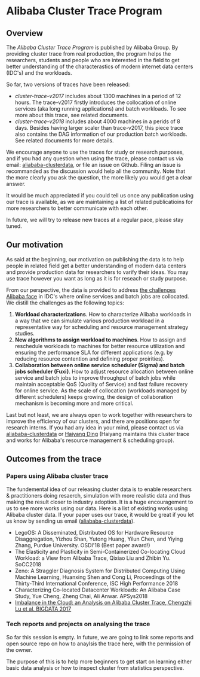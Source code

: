 # Alibaba Cluster Trace Program

## Overview

The *Alibaba Cluster Trace Program* is published by Alibaba Group. By providing cluster trace from real production, the program helps the researchers, students and people who are interested in the field to get better understanding of the characterastics of modern internet data centers (IDC's) and the workloads.

So far, two versions of traces have been released:

* *cluster-trace-v2017* includes about 1300 machines in a period of 12 hours. The trace-v2017 firstly introduces the collocation of online services (aka long running applications) and batch workloads. To see more about this trace, see related documents.
* *cluster-trace-v2018* includes about 4000 machines in a perids of 8 days. Besides having larger scaler than trace-v2017, this piece trace also contains the DAG information of our production batch workloads. See related documents for more details.

We encourage anyone to use the traces for study or research purposes, and if you had any question when using the trace, please contact us via email: [aliababa-clusterdata](mailto:alibaba-clusterdata@list.alibaba-inc.com), or file an issue on Github. Filing an issue is recommanded as the discussion would help all the community. Note that the more clearly you ask the question, the more likely you would get a clear answer.

It would be much appreciated if you could tell us once any publication using our trace is available, as we are maintaining a list of related publicatioins for more researchers to better communicate with each other.

In future, we will try to release new traces at a regular pace, please stay tuned.

## Our motivation

As said at the beginning, our motivation on publishing the data is to help people in related field get a better understanding of modern data centers and provide production data for researchers to varify their ideas. You may use trace however you want as long as it is for reseach or study purpose.

From our perspective, the data is provided to address [the challenges Alibaba face](https://github.com/alibaba/clusterdata/wiki/About-Alibaba-cluster-and-why-we-open-the-data) in IDC's where online services and batch jobs are collocated.  We distill the challenges as the following topics:

1. **Workload characterizations**. How to characterize Alibaba workloads in a way that we can simulate various production workload in a representative way for scheduling and resource management strategy studies.
2. **New algorithms to assign workload to machines**. How to assign and reschedule workloads to machines for better resource utilization and ensuring the performance SLA for different applications (e.g. by reducing resource contention and defining proper proirities).
3. **Collaboration between online service scheduler (Sigma) and batch jobs scheduler (Fuxi)**. How to adjust resource allocation between online service and batch jobs to improve throughput of batch jobs while maintain acceptable QoS (Quolity of Service) and fast failure recovery for online service. As the scale of collocation (workloads managed by different schedulers) keeps growing, the design of collaboration mechanism is becoming more and more critical.

Last but not least, we are always open to work together with researchers to improve the efficiency of our clusters, and there are positions open for research interns. If you had any idea in your mind, please contact us via [aliababa-clusterdata](mailto:alibaba-clusterdata@list.alibaba-inc.com) or [Haiyang Ding](mailto:haiyang.dhy@alibaba-inc.com) (Haiyang maintains this cluster trace and works for Alibaba's resource management & scheduling group).

## Outcomes from the trace

### Papers using Alibaba cluster trace

The fundemental idea of our releasing cluster data is to enable researchers & practitioners doing resaerch, simulation with more realistic data and thus making the result closer to industry adoption. It is a huge encouragement to us to see more works using our data. Here is a list of existing works using Alibaba cluster data. If your paper uses our trace, it would be great if you let us know by sending us email ([aliababa-clusterdata](mailto:alibaba-clusterdata@list.alibaba-inc.com)).

* LegoOS: A Disseminated, Distributed OS for Hardware Resource Disaggregation, Yizhou Shan, Yutong Huang, Yilun Chen, and Yiying Zhang, Purdue University. OSDI'18 (Best paper award!)
* The Elasticity and Plasticity in Semi-Containerized Co-locating Cloud Workload: a View from Alibaba Trace, Qixiao Liu and Zhibin Yu. SoCC2018
* Zeno: A Straggler Diagnosis System for Distributed Computing Using Machine Learning, Huanxing Shen and Cong Li, Proceedings of the Thirty-Third International Conference, ISC High Performance 2018
* Characterizing Co-located Datacenter Workloads: An Alibaba Case Study, Yue Cheng, Zheng Chai, Ali Anwar. APSys2018
* [Imbalance in the Cloud: an Analysis on Alibaba Cluster Trace, Chengzhi Lu et al. BIGDATA 2017](http://cloud.siat.ac.cn/~ye/Imbalance_Ye_2017.pdf)

### Tech reports and projects on analysing the trace

So far this session is empty. In future, we are going to link some reports and open source repo on how to anaylsis the trace here, with the permission of the owner.

The purpose of this is to help more beginners to get start on learning either basic data analysis or how to inspect cluster from statistics perspective.